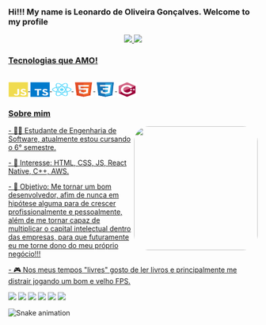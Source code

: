 ### Hi!!! My name is Leonardo de Oliveira Gonçalves. Welcome to my profile

<div align="center">
  <a href="https://github.com/lrd003">
  <img height="160em" src="https://github-readme-stats.vercel.app/api?username=lrd003&show_icons=true&theme=dark&include_all_commits=true&count_private=true"/>
  <img height="160em" src="https://github-readme-stats.vercel.app/api/top-langs/?username=lrd003&layout=compact&langs_count=7&theme=dark"/>
</div>

  
### Tecnologias que AMO!  
<div style="display: inline_block"><br>
  <img align="center" alt="leo-Js" height="30" width="40" src="https://raw.githubusercontent.com/devicons/devicon/master/icons/javascript/javascript-plain.svg">
  <img align="center" alt="leo-Ts" height="30" width="40" src="https://raw.githubusercontent.com/devicons/devicon/master/icons/typescript/typescript-plain.svg">
  <img align="center" alt="leo-React" height="30" width="40" src="https://raw.githubusercontent.com/devicons/devicon/master/icons/react/react-original.svg">
  <img align="center" alt="leo-HTML" height="30" width="40" src="https://raw.githubusercontent.com/devicons/devicon/master/icons/html5/html5-original.svg">
  <img align="center" alt="leo-CSS" height="30" width="40" src="https://raw.githubusercontent.com/devicons/devicon/master/icons/css3/css3-original.svg">
  <img align="center" alt="leo-Cplusplus" height="30" width="40" src="https://raw.githubusercontent.com/devicons/devicon/master/icons/cplusplus/cplusplus-original.svg">
</div>
  
### Sobre mim
<div style="display: inline_block"  >
<img align="right" width="250" height="250" style="border-radius:30px;" src=""/>
<p> - 👨‍🎓 Estudante de Engenharia de Software, atualmente estou cursando o 6° semestre. </p>
<p> - 🎯 Interesse: HTML, CSS, JS, React Native, C++, AWS. </p>
<p> - 🥊 Objetivo: Me tornar um bom desenvolvedor, afim de nunca em hipótese alguma para de crescer profissionalmente e pessoalmente, além de me tornar capaz de multiplicar o capital intelectual dentro das empresas, para que futuramente eu me torne dono do meu próprio negócio!!!
<p> - 🎮 Nos meus tempos "livres" gosto de ler livros e principalmente me distrair jogando um bom e velho FPS.</p>
  
</div>
 
<div> 
  <a href="https://www.youtube.com/channel/UCjmsmXoV1B-rtyAv25lmhfg" target="_blank"><img src="https://img.shields.io/badge/YouTube-FF0000?style=for-the-badge&logo=youtube&logoColor=white" target="_blank"></a>
  <a href="https://www.instagram.com/leo.gonsa/" target="_blank"><img src="https://img.shields.io/badge/-Instagram-%23E4405F?style=for-the-badge&logo=instagram&logoColor=white" target="_blank"></a>
 	<a href="https://www.twitch.tv/leozindeveloper" target="_blank"><img src="https://img.shields.io/badge/Twitch-9146FF?style=for-the-badge&logo=twitch&logoColor=white" target="_blank"></a>
 <a href="https://discord.gg/yrknge7g" target="_blank"><img src="https://img.shields.io/badge/Discord-7289DA?style=for-the-badge&logo=discord&logoColor=white" target="_blank"></a> 
  <a href = "mailto:leo.gonsa003@gmail.com"><img src="https://img.shields.io/badge/-Gmail-%23333?style=for-the-badge&logo=gmail&logoColor=white" target="_blank"></a>
  <a href="https://www.linkedin.com/in/leonardo-gonsa/" target="_blank"><img src="https://img.shields.io/badge/-LinkedIn-%230077B5?style=for-the-badge&logo=linkedin&logoColor=white" target="_blank"></a> 
 
  ![Snake animation](https://github.com/lrd003/lrd003/blob/output/github-contribution-grid-snake.svg)
 
</div>

